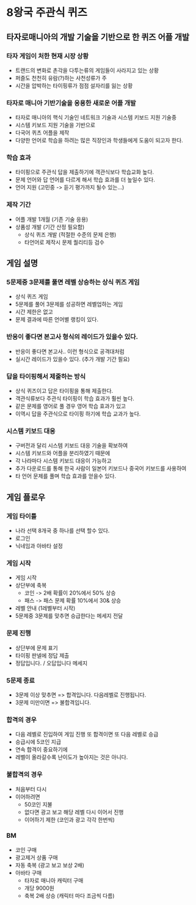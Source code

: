 # 8왕국 주관식 퀴즈
## 타자로매니아의 개발 기술을 기반으로 한 퀴즈 어플 개발 
### 타자 게임이 처한 현재 시장 상황
- 트랜드의 변화로 촌각을 다투는류의 게임들이 사라지고 있는 상황
- 퍼즐도 천천히 유람(?)하는 사천성류가 주
- 시간을 압박하는 타이핑류가 점점 설자리를 잃는 상황

### 타자로 매니아 기반기술을 응용한 새로운 어플 개발
- 타자로 매니아의 핵식 기술인 네트워크 기술과 시스템 키보드 지원 기술중
- 시스템 키보드 지원 기술을 기반으로 
- 다국어 퀴츠 어플을 제작
- 다양한 언어로 학습을 하려는 많은 직장인과 학생들에게 도움이 되고자 한다. 

### 학습 효과
- 타이핑으로 주관식 답을 제출하기에 객관식보다 학습교화 높다. 
- 문제 언어와 답 언어를 다르게 해서 학습 효과를 더 높일수 있다. 
- 언어 지원 (고민중 -> 듣기 평가까지 될수 있는...) 

### 제작 기간
- 어플 개발 1개월 (기존 기술 응용)
- 상품성 개발 (기간 산정 필요함)
  - 상식 퀴즈 개발 (적절한 수준의 문제 은행)
  - 타언어로 제작시 문제 퀄리티등 검수  

## 게임 설명
### 5문제중 3문제를 풀면 레벨 상승하는 상식 퀴즈 게임
- 상식 퀴즈 게임
- 5문제를 풀어 3문제를 성공하면 레벨업하는 게임 
- 시간 제한은 없고 
- 문제 결과에 따른 언어별 랭킹이 있다. 

### 반응이 좋다면 본고사 형식의 레이드가 있을수 있다. 
- 반응이 좋다면 본고사.. 이런 형식으로 공격대처럼 
- 실시간 레이드가 있을수 있다. (추가 개발 기간 필요)

### 답을 타이핑해서 제줄하는 방식 
- 상식 퀴즈이고 답은 타이핑을 통해 제출한다.
- 객관식류보다 주관식 타이핑이 학습 효과가 훨씬 높다. 
- 같은 문제를 영어로 풀 경우 영어 학습 효과가 있고 
- 이역시 답을 주관식으로 타이핑 하기에 학습 교과가 높다. 

### 시스템 키보드 대응 
- 구버전과 달리 시스템 키보드 대응 기술을 확보하여 
- 시스템 키보드와 어플을 분리하였기 때문에 
- 각 나라마다 시스템 키보드 대응이 가능하고 
- 추가 다운로드를 통해 한국 사람이 일본어 키보드나 중국어 키보드를 사용하여 
- 타 언어 문제를 풀며 학습 효과를 얻을수 있다. 

## 게임 플로우
### 게임 타이틀
- 나라 선택 8개국 중 하나를 선택 할수 있다. 
- 로그인 
- 닉네임과 아바타 설정
### 게임 시작
- 게임 시작 
- 상단부에 축복 
  - 코인 -> 2배 확률이 20%에서 50% 상승
  - 패스 -> 패스 문제 확률 10%에서 30& 상승  
- 레벨 안내 (1레벨부터 시작)
- 5문제중 3문제를 맞추면 승급한다는 메세지 전달 
### 문제 진행
- 상단부에 문제 표기 
- 타이핑 판넬에 정답 제출
- 정답입니다. / 오답입니다 메세지
### 5문제 종료 
- 3문제 이상 맞추면 => 합격입니다. 다음레벨로 진행됩니다.
- 3문제 미만이면 => 불합격입니다. 

### 합격의 경우 
- 다음 레벨로 진입하여 게임 진행 또 합격이면 또 다음 레벨로 승급
- 승급시에 5코인 지급
- 연속 합격이 중요하기에
- 레벨이 올라갈수록 난이도가 높아지는 것은 아니다. 
### 불합격의 경우
- 처음부터 다시 
- 이어하려면 
  - 50코인 지불 
  - 없다면 광고 보고 해당 레벨 다시 이어서 진행
  - 이어하기 제한 (코인과 광고 각각 한번씩)

### BM
- 코인 구매 
- 광고제거 상품 구매
- 자동 축복 (광고 보고 보상 2배)
- 아바타 구매 
  - 타자로 매니아 캐릭터 구매 
  - 개당 9000원
  - 축복 2배 상승 (캐릭터 마다 조금씩 다름)
